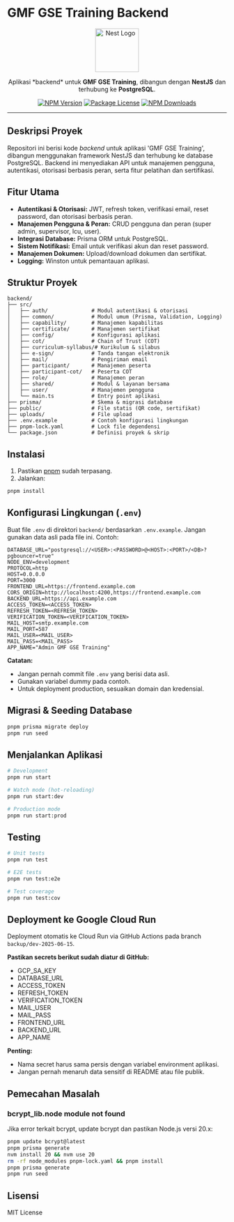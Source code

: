 # GMF GSE Training Backend

<p align="center">
  <img src="https://nestjs.com/img/logo-small.svg" width="100" alt="Nest Logo" />
</p>

<p align="center">
  Aplikasi *backend* untuk <b>GMF GSE Training</b>, dibangun dengan <b>NestJS</b> dan terhubung ke <b>PostgreSQL</b>.
</p>

<p align="center">
  <a href="https://www.npmjs.com/package/@nestjs/core" target="_blank"><img src="https://img.shields.io/npm/v/@nestjs/core.svg" alt="NPM Version" /></a>
  <a href="https://www.npmjs.com/package/@nestjs/core" target="_blank"><img src="https://img.shields.io/npm/l/@nestjs/core.svg" alt="Package License" /></a>
  <a href="https://www.npmjs.com/package/@nestjs/common" target="_blank"><img src="https://img.shields.io/npm/dm/@nestjs/common.svg" alt="NPM Downloads" /></a>
</p>

---

## Deskripsi Proyek

Repositori ini berisi kode *backend* untuk aplikasi 'GMF GSE Training', dibangun menggunakan framework NestJS dan terhubung ke database PostgreSQL. Backend ini menyediakan API untuk manajemen pengguna, autentikasi, otorisasi berbasis peran, serta fitur pelatihan dan sertifikasi.

## Fitur Utama

- **Autentikasi & Otorisasi:** JWT, refresh token, verifikasi email, reset password, dan otorisasi berbasis peran.
- **Manajemen Pengguna & Peran:** CRUD pengguna dan peran (super admin, supervisor, lcu, user).
- **Integrasi Database:** Prisma ORM untuk PostgreSQL.
- **Sistem Notifikasi:** Email untuk verifikasi akun dan reset password.
- **Manajemen Dokumen:** Upload/download dokumen dan sertifikat.
- **Logging:** Winston untuk pemantauan aplikasi.

## Struktur Proyek

```
backend/
├── src/
│   ├── auth/              # Modul autentikasi & otorisasi
│   ├── common/            # Modul umum (Prisma, Validation, Logging)
│   ├── capability/        # Manajemen kapabilitas
│   ├── certificate/       # Manajemen sertifikat
│   ├── config/            # Konfigurasi aplikasi
│   ├── cot/               # Chain of Trust (COT)
│   ├── curriculum-syllabus/# Kurikulum & silabus
│   ├── e-sign/            # Tanda tangan elektronik
│   ├── mail/              # Pengiriman email
│   ├── participant/       # Manajemen peserta
│   ├── participant-cot/   # Peserta COT
│   ├── role/              # Manajemen peran
│   ├── shared/            # Modul & layanan bersama
│   ├── user/              # Manajemen pengguna
│   └── main.ts            # Entry point aplikasi
├── prisma/                # Skema & migrasi database
├── public/                # File statis (QR code, sertifikat)
├── uploads/               # File upload
├── .env.example           # Contoh konfigurasi lingkungan
├── pnpm-lock.yaml         # Lock file dependensi
└── package.json           # Definisi proyek & skrip
```

## Instalasi

1. Pastikan [pnpm](https://pnpm.io/installation) sudah terpasang.
2. Jalankan:

```bash
pnpm install
```

## Konfigurasi Lingkungan (`.env`)

Buat file `.env` di direktori `backend/` berdasarkan `.env.example`. Jangan gunakan data asli pada file ini. Contoh:

```
DATABASE_URL="postgresql://<USER>:<PASSWORD>@<HOST>:<PORT>/<DB>?pgbouncer=true"
NODE_ENV=development
PROTOCOL=http
HOST=0.0.0.0
PORT=3000
FRONTEND_URL=https://frontend.example.com
CORS_ORIGIN=http://localhost:4200,https://frontend.example.com
BACKEND_URL=https://api.example.com
ACCESS_TOKEN=<ACCESS_TOKEN>
REFRESH_TOKEN=<REFRESH_TOKEN>
VERIFICATION_TOKEN=<VERIFICATION_TOKEN>
MAIL_HOST=smtp.example.com
MAIL_PORT=587
MAIL_USER=<MAIL_USER>
MAIL_PASS=<MAIL_PASS>
APP_NAME="Admin GMF GSE Training"
```

**Catatan:**
- Jangan pernah commit file `.env` yang berisi data asli.
- Gunakan variabel dummy pada contoh.
- Untuk deployment production, sesuaikan domain dan kredensial.

## Migrasi & Seeding Database

```bash
pnpm prisma migrate deploy
pnpm run seed
```

## Menjalankan Aplikasi

```bash
# Development
pnpm run start

# Watch mode (hot-reloading)
pnpm run start:dev

# Production mode
pnpm run start:prod
```

## Testing

```bash
# Unit tests
pnpm run test

# E2E tests
pnpm run test:e2e

# Test coverage
pnpm run test:cov
```

## Deployment ke Google Cloud Run

Deployment otomatis ke Cloud Run via GitHub Actions pada branch `backup/dev-2025-06-15`.

**Pastikan secrets berikut sudah diatur di GitHub:**
- GCP_SA_KEY
- DATABASE_URL
- ACCESS_TOKEN
- REFRESH_TOKEN
- VERIFICATION_TOKEN
- MAIL_USER
- MAIL_PASS
- FRONTEND_URL
- BACKEND_URL
- APP_NAME

**Penting:**
- Nama secret harus sama persis dengan variabel environment aplikasi.
- Jangan pernah menaruh data sensitif di README atau file publik.

## Pemecahan Masalah

### bcrypt_lib.node module not found

Jika error terkait bcrypt, update bcrypt dan pastikan Node.js versi 20.x:

```bash
pnpm update bcrypt@latest
pnpm prisma generate
nvm install 20 && nvm use 20
rm -rf node_modules pnpm-lock.yaml && pnpm install
pnpm prisma generate
pnpm run seed
```

## Lisensi

MIT License
